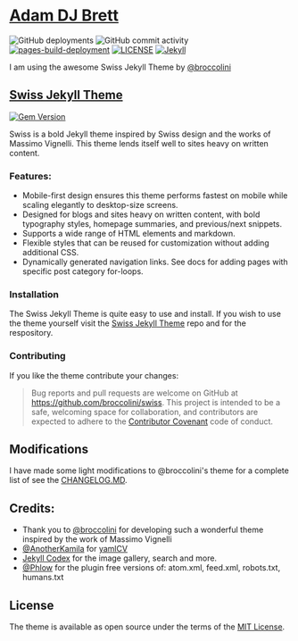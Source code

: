 # [Adam DJ Brett](https://adamdjbrett.com)
![GitHub deployments](https://img.shields.io/github/deployments/adamdjbrett/adamdjbrett.github.io/github-pages)
![GitHub commit activity](https://img.shields.io/github/commit-activity/m/adamdjbrett/adamdjbrett.github.io)
[![pages-build-deployment](https://github.com/adamdjbrett/adamdjbrett.github.io/actions/workflows/pages/pages-build-deployment/badge.svg)](https://github.com/adamdjbrett/adamdjbrett.github.io/actions/workflows/pages/pages-build-deployment)
[![LICENSE](https://img.shields.io/badge/license-MIT-lightgrey.svg)](LICENSE)
[![Jekyll](https://img.shields.io/badge/Made%20with-Jekyll-1f425f.svg)](https://jekyllrb.com/)

I am using the awesome Swiss Jekyll Theme by [@broccolini](https://broccolini.net/)  

## [Swiss Jekyll Theme](https://broccolini.net/swiss/)

[![Gem Version](https://badge.fury.io/rb/jekyll-swiss.svg)](https://badge.fury.io/rb/jekyll-swiss)

Swiss is a bold Jekyll theme inspired by Swiss design and the works of Massimo Vignelli. This theme lends itself well to sites heavy on written content.

### Features:
* Mobile-first design ensures this theme performs fastest on mobile while scaling elegantly to desktop-size screens.
* Designed for blogs and sites heavy on written content, with bold typography styles, homepage summaries, and previous/next snippets.
* Supports a wide range of HTML elements and markdown.
* Flexible styles that can be reused for customization without adding additional CSS.
* Dynamically generated navigation links. See docs for adding pages with specific post category for-loops.

### Installation
The Swiss Jekyll Theme is quite easy to use and install. If you wish to use the theme yourself visit the [Swiss Jekyll Theme](https://github.com/broccolini/swiss) repo and for the respository.

### Contributing
If you like the theme contribute your changes:
>Bug reports and pull requests are welcome on GitHub at https://github.com/broccolini/swiss. This project is intended to be a safe, welcoming space for collaboration, and contributors are expected to adhere to the [Contributor Covenant](http://contributor-covenant.org) code of conduct.

## Modifications
I have made some light modifications to @broccolini's theme for a complete list of see the [CHANGELOG.MD](CHANGELOG.MD).

## Credits:
- Thank you to [@broccolini](https://github.com/broccolini) for developing such a wonderful theme inspired by the work of Massimo Vignelli
- [@AnotherKamila](https://github.com/AnotherKamila) for [yamlCV](https://github.com/AnotherKamila/yamlCV/)
- [Jekyll Codex](https://jekyllcodex.org/without-plugin/image-gallery/) for the image gallery, search and more.
- [@Phlow](https://github.com/phlow) for the plugin free versions of: atom.xml, feed.xml, robots.txt, humans.txt

## License

The theme is available as open source under the terms of the [MIT License](http://opensource.org/licenses/MIT).

